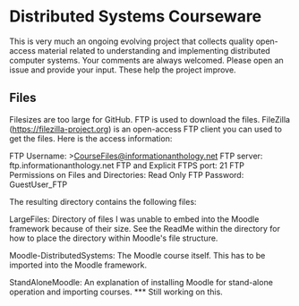 # Distributed Systems Courseware

This is very much an ongoing evolving project that collects quality open-access material related to understanding and implementing distributed computer systems. Your comments are always welcomed. Please open an issue and provide your input. These help the project improve.

## Files

Filesizes are too large for GitHub. FTP is used to download the files. FileZilla (https://filezilla-project.org) is an open-access FTP client you can used to get the files. Here is the access information:

  FTP Username: >CourseFiles@informationanthology.net
  FTP server: ftp.informationanthology.net
  FTP and Explicit FTPS port:  21
  FTP Permissions on Files and Directories: Read Only
  FTP Password: GuestUser_FTP

The resulting directory contains the following files:

LargeFiles:
Directory of files I was unable to embed into the Moodle framework because of their size. See the ReadMe within the directory for how to place the directory within Moodle's file structure.

Moodle-DistributedSystems:
The Moodle course itself. This has to be imported into the Moodle framework.

StandAloneMoodle: An explanation of installing Moodle for stand-alone operation and importing courses. *** Still working on this.
